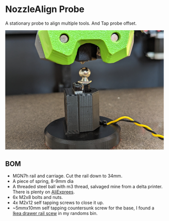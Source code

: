 # NozzleAlign Probe
A stationary probe to align multiple tools. And Tap probe offset.

![Preview](/images/outsides.jpg)


## BOM
* MGN7h rail and carriage. Cut the rail down to 34mm.
* A piece of spring, 8-9mm dia
* A threaded steel ball with m3 thread, salvaged mine from a delta printer.  There is plenty on [AliExprees](https://www.aliexpress.com/w/wholesale-steel-ball--thread.html).
* 6x M2x8 bolts and nuts.
* 4x M2x12 self tapping screws to close it up.
* ~5mmx10mm self tapping countersunk screw for the base, I found a [Ikea drawer rail scew](https://www.google.com/search?q=ikea+drawer+rail+screw) in my randoms bin.

